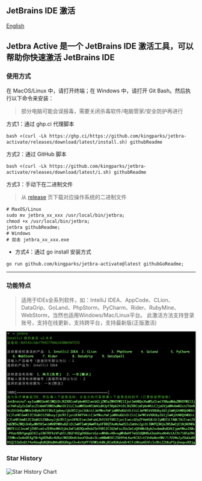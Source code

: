 ## JetBrains IDE 激活

[English](./README.md)

Jetbra Active 是一个 JetBrains IDE 激活工具，可以帮助你快速激活 JetBrains IDE
---
### 使用方式

在 MacOS/Linux 中，请打开终端；在 Windows 中，请打开 Git Bash。然后执行以下命令来安装：
> 部分电脑可能会误报毒，需要关闭杀毒软件/电脑管家/安全防护再进行

方式1：通过 ghp.ci 代理脚本
```shell
bash <(curl -Lk https://ghp.ci/https://github.com/kingparks/jetbra-activate/releases/download/latest/install.sh) githubReadme
```
方式2：通过 GitHub 脚本
```shell
bash <(curl -Lk https://github.com/kingparks/jetbra-activate/releases/download/latest/i.sh) githubReadme
```
方式3：手动下在二进制文件
> 从 [release](https://github.com/kingparks/jetbra-activate/releases) 页下载对应操作系统的二进制文件
 ```shell
# MaxOS/Linux
sudo mv jetbra_xx_xxx /usr/local/bin/jetbra;
chmod +x /usr/local/bin/jetbra;
jetbra githubReadme;
# Windows 
# 双击 jetbra_xx_xxx.exe
```
* 方式4：通过 go install 安装方式
```shell
go run github.com/kingparks/jetbra-activate@latest githubGoReadme;
```

---
### 功能特点

> 适用于IDEs全系列软件，如：IntelliJ IDEA、AppCode、CLion、DataGrip、GoLand、PhpStorm、PyCharm、Rider、RubyMine、WebStorm，当然也适用Windows/Mac/Linux平台。 此激活方法支持登录账号，支持在线更新，支持跨平台，支持最新版(正版激活)

![img_7.png](./img/img_2.png)

### Star History
![Star History Chart](https://api.star-history.com/svg?repos=kingparks/jetbra-activate&type=Date)